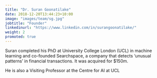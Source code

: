```yaml
---
title: "Dr. Suran Goonatilake"
date: 2018-12-20T13:44:23+10:00
image: "images/team/sg.jpg"
jobtitle: "Founder"
linkedinurl: "https://www.linkedin.com/in/surangoonatilake/"
weight: 2
promoted: true
---
```


Suran completed his PhD at University College London (UCL) in machine learning and co-founded Searchspace, a company that detects ‘unusual patterns’ in financial transactions. It was acquired for $150m.  

He is also a Visiting Professor at the Centre for AI at UCL
